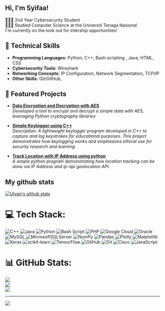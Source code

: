 
## Hi, I'm Syifaa!

👩🏻‍💻 2nd Year Cybersecurity Student<br/>
👩🏻‍🎓 Studied Computer Science at the Universiti Tenaga Nasional<br/>
I'm currently on the look out for intership opportunities!
 
## 🔧 Technical Skills
- **Programming Languages:** Python, C++, Bash scripting , Java, HTML, CSS 
- **Cybersecurity Tools:** Wireshark 
- **Networking Concepts:** IP Configuration, Network Segmentation, TCP/IP  
- **Other Skills:** Git/GitHub, 

## 🌟 Featured Projects
- [**Data Encryption and Decryption with AES**](https://ulyxfsy.github.io/Repository_Sy/)  
  *Developed a tool to encrypt and decrypt a simple data with AES, leveraging Python cryptography libraries*

- [**Simple Keylogger using C++**](https://ulyxfsy.github.io/Repository_Sy/)  
  *Description: A lightweight keylogger program developed in C++ to capture and log keystrokes for educational purposes. This project demonstrates how keylogging works and emphasizes ethical use for security research and learning.*

- [**Track Location with IP Address using python**](https://ulyxfsy.github.io/Repository_Sy/)  
  *A simple python program demonstrating how location tracking can be done via IP Address and ip-api geolocation API.*


## My github stats
[![Ulyan's github stats](https://github-readme-stats.vercel.app/api?username=Ulyxfsy&count_private=true&show_icons=true&theme=radical&hide_rank=false)](https://github.com/anuraghazra/github-readme-stats)


# 💻 Tech Stack:
![C++](https://img.shields.io/badge/c++-%2300599C.svg?style=for-the-badge&logo=c%2B%2B&logoColor=white) ![Java](https://img.shields.io/badge/java-%23ED8B00.svg?style=for-the-badge&logo=openjdk&logoColor=white) ![Python](https://img.shields.io/badge/python-3670A0?style=for-the-badge&logo=python&logoColor=ffdd54) ![Bash Script](https://img.shields.io/badge/bash_script-%23121011.svg?style=for-the-badge&logo=gnu-bash&logoColor=white) ![PHP](https://img.shields.io/badge/php-%23777BB4.svg?style=for-the-badge&logo=php&logoColor=white) ![Google Cloud](https://img.shields.io/badge/GoogleCloud-%234285F4.svg?style=for-the-badge&logo=google-cloud&logoColor=white) ![Oracle](https://img.shields.io/badge/Oracle-F80000?style=for-the-badge&logo=oracle&logoColor=white) ![MySQL](https://img.shields.io/badge/mysql-4479A1.svg?style=for-the-badge&logo=mysql&logoColor=white) ![MicrosoftSQLServer](https://img.shields.io/badge/Microsoft%20SQL%20Server-CC2927?style=for-the-badge&logo=microsoft%20sql%20server&logoColor=white) ![NumPy](https://img.shields.io/badge/numpy-%23013243.svg?style=for-the-badge&logo=numpy&logoColor=white) ![Pandas](https://img.shields.io/badge/pandas-%23150458.svg?style=for-the-badge&logo=pandas&logoColor=white) ![Plotly](https://img.shields.io/badge/Plotly-%233F4F75.svg?style=for-the-badge&logo=plotly&logoColor=white) ![Matplotlib](https://img.shields.io/badge/Matplotlib-%23ffffff.svg?style=for-the-badge&logo=Matplotlib&logoColor=black) ![Keras](https://img.shields.io/badge/Keras-%23D00000.svg?style=for-the-badge&logo=Keras&logoColor=white) ![scikit-learn](https://img.shields.io/badge/scikit--learn-%23F7931E.svg?style=for-the-badge&logo=scikit-learn&logoColor=white) ![TensorFlow](https://img.shields.io/badge/TensorFlow-%23FF6F00.svg?style=for-the-badge&logo=TensorFlow&logoColor=white) ![GitHub](https://img.shields.io/badge/github-%23121011.svg?style=for-the-badge&logo=github&logoColor=white) ![Git](https://img.shields.io/badge/git-%23F05033.svg?style=for-the-badge&logo=git&logoColor=white) ![Cisco](https://img.shields.io/badge/cisco-%23049fd9.svg?style=for-the-badge&logo=cisco&logoColor=black) ![JavaScript](https://img.shields.io/badge/javascript-%23323330.svg?style=for-the-badge&logo=javascript&logoColor=%23F7DF1E)
# 📊 GitHub Stats:
![](https://github-readme-stats.vercel.app/api?username=Ulyxfsy&theme=dark&hide_border=false&include_all_commits=false&count_private=false)<br/>
![](https://github-readme-streak-stats.herokuapp.com/?user=Ulyxfsy&theme=dark&hide_border=false)<br/>
![](https://github-readme-stats.vercel.app/api/top-langs/?username=Ulyxfsy&theme=dark&hide_border=false&include_all_commits=false&count_private=false&layout=compact)

---
[![](https://visitcount.itsvg.in/api?id=Ulyxfsy&icon=0&color=0)](https://visitcount.itsvg.in)

<!-- Proudly created with GPRM ( https://gprm.itsvg.in ) -->
